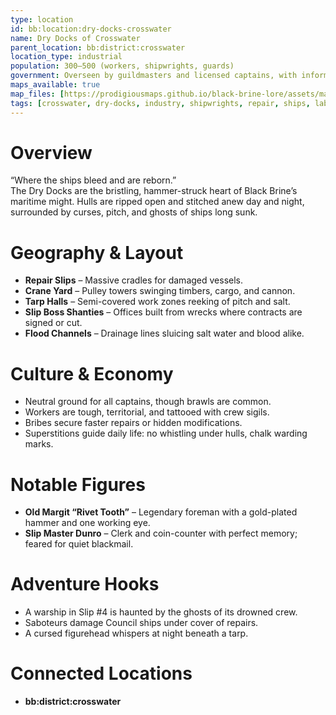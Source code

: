 ```yaml
---
type: location
id: bb:location:dry-docks-crosswater
name: Dry Docks of Crosswater
parent_location: bb:district:crosswater
location_type: industrial
population: 300–500 (workers, shipwrights, guards)
government: Overseen by guildmasters and licensed captains, with informal enforcer presence
maps_available: true
map_files: [https://prodigiousmaps.github.io/black-brine-lore/assets/maps/dry-docks.jpg]
tags: [crosswater, dry-docks, industry, shipwrights, repair, ships, labor]
---
```


# Overview
“Where the ships bleed and are reborn.”  
The Dry Docks are the bristling, hammer-struck heart of Black Brine’s maritime might. Hulls are ripped open and stitched anew day and night, surrounded by curses, pitch, and ghosts of ships long sunk.

# Geography & Layout
- **Repair Slips** – Massive cradles for damaged vessels.  
- **Crane Yard** – Pulley towers swinging timbers, cargo, and cannon.  
- **Tarp Halls** – Semi-covered work zones reeking of pitch and salt.  
- **Slip Boss Shanties** – Offices built from wrecks where contracts are signed or cut.  
- **Flood Channels** – Drainage lines sluicing salt water and blood alike.  

# Culture & Economy
- Neutral ground for all captains, though brawls are common.  
- Workers are tough, territorial, and tattooed with crew sigils.  
- Bribes secure faster repairs or hidden modifications.  
- Superstitions guide daily life: no whistling under hulls, chalk warding marks.  

# Notable Figures
- **Old Margit “Rivet Tooth”** – Legendary foreman with a gold-plated hammer and one working eye.  
- **Slip Master Dunro** – Clerk and coin-counter with perfect memory; feared for quiet blackmail.  

# Adventure Hooks
- A warship in Slip #4 is haunted by the ghosts of its drowned crew.  
- Saboteurs damage Council ships under cover of repairs.  
- A cursed figurehead whispers at night beneath a tarp.  

# Connected Locations
- **bb:district:crosswater**
